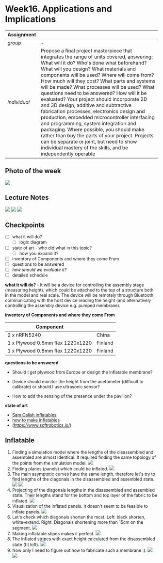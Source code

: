 # **Week16.** Applications and Implications

|Assignment    |                          |
| ----------- | ------------------------------------ |
| *group*       |    - |
| *individual*      |        Propose a final project masterpiece that integrates the range of units covered, answering: What will it do? Who's done what beforehand? What will you design? What materials and components will be used? Where will come from? How much will they cost? What parts and systems will be made? What processes will be used? What questions need to be answered? How will it be evaluated? Your project should incorporate 2D and 3D design, additive and subtractive fabrication processes, electronics design and production, embedded microcontroller interfacing and programming, system integration and packaging. Where possible, you should make rather than buy the parts of your project. Projects can be separate or joint, but need to show individual mastery of the skills, and be independently operable |


## Photo of the week

![](../images/week16/photo-of-the-week16.png)


## Lecture Notes

![](../images/week16/week16.png)
![](../images/week16/week162.png)
![](../images/week16/week163.png)

## Checkpoints
- [ ] what it will do?
    * [ ] logic diagram
- [ ] state of art - who did what in this topic?
    * [ ] how you expand it?
- [ ] inventory of Components and where they come From
- [ ] questions to be answered
- [ ] *how should we evaluate it?*
- [ ] detailed schedule

**what it will do?** - it will be a device for controlling the assembly stage (measuring height), which could be attached to the top of a structure both in the model and real scale. The device will be remotely through Bluetooth communicating with the host device reading the height (and alternatively controlling the assembly device e.g. pumped membrane).


 **inventory of Components and where they come From**

 | Component   |                          |
 | ----------- | ------------------------------------ |
 | 2 x nRFN5240     |   China |
 | 1 x Plywood 0.6mm flex 1220x1220 | Finland|
 | 1 x Plywood 0.8mm flex 1220x1220 | Finland|

 **questions to be answered**

- Should I get plywood from Europe or design the inflatable membrane?

- Device should monitor the height from the acetometer (difficult to calibrate) or should I use ultrasonic sensor?

- How to add the sensing of the presence under the pavilion?

 **state of art**

 - [Sam Calish inflatables](http://fab.cba.mit.edu/classes/863.12/people/calisch/inflate/inflate.html)
 - [how to make inflatables](https://www.instructables.com/Giant-Inflatable-Robot/)
 - (https://www.softrobotics.io/)

## Inflatable
1. Finding a simulation model where the lengths of the disassembled and assembled are almost identical. It required finding the same topology of the points from the simulation model.
![](../images/week16/week164.png)
2. Finding planes (panels) which could be inflated.
![](../images/week16/week165.png)
3. The main asymptotic curves have the same length, therefore let's try to find lengths of the diagonals in the disassembled and assembled state.
![](../images/week16/week166.png)
![](../images/week16/week167.png)
4. Projecting of the diagonals lengths in the disassembled and assembled state. Their lengths stand for the bottom and top layer of the fabric to be inflated.
![](../images/week16/week168.png)
5. Visualization of the inflated panels. It doesn't seem to be feasible to inflate panels.
![](../images/week16/week169.png)
6. Let's check which diagonals shorten the most. Left: black shorten, white-extend. Right: Diagonals shortening more than 15cm on the segment.
![](../images/week16/week1610.png)
7. Making inflatable stipes makes it perfect.
![](../images/week16/week1611.png)
8. The inflated stripes with exact height calculated from the disassembled state (fit loft).
![](../images/week16/week1612.png)
9. Now only I need to figure out how to fabricate such a membrane :).
![](../images/week16/untitled.92.jpg)
![](../images/week16/untitled.93.jpg)
